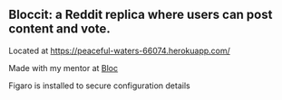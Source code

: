 ## Bloccit: a Reddit replica where users can post content and vote.

Located at https://peaceful-waters-66074.herokuapp.com/


Made with my mentor at [Bloc](http://bloc.io)

Figaro is installed to secure configuration details
